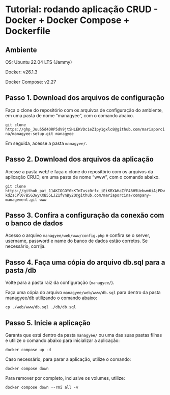 # Tutorial: rodando aplicação CRUD - Docker + Docker Compose + Dockerfile

## Ambiente

OS: Ubuntu 22.04 LTS (Jammy)

Docker: v26.1.3

Docker Compose: v2.27

## Passo 1. Download dos arquivos de configuração

Faça o clone do repositório com os arquivos de configuração do ambiente, em uma pasta de nome “managyee”, com o comando abaixo.

```git clone https://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@github.com/mariaporcina/managyee-setup.git managyee```

Em seguida, acesse a pasta ```managyee/```.

## Passo 2. Download dos arquivos da aplicação

Acesse a pasta web/ e faça o clone do repositório com os arquivos da aplicação CRUD, em uma pasta de nome “www”, com o comando abaixo.

```git clone https://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@github.com/mariaporcina/company-management.git www```

## Passo 3. Confira a configuração da conexão com o banco de dados

Acesso o arquivo ```managyee/web/www/config.php``` e confira se o server, username, password e name do banco de dados estão corretos. Se necessário, corrija.

## Passo 4. Faça uma cópia do arquivo db.sql para a pasta /db

Volte para a pasta raiz da configuração (```managyee/```).

Faça uma cópia do arquivo ```managyee/web/www/db.sql``` para dentro da pasta managyee/db utilizando o comando abaixo:

```cp ./web/www/db.sql ./db/db.sql```

## Passo 5. Inicie a aplicação

Garanta que está dentro da pasta ```managyee/``` ou uma das suas pastas filhas e utilize o comando abaixo para inicializar a aplicação:

```docker compose up -d```

Caso necessário, para parar a aplicação, utilize o comando:

```docker compose down```

Para remover por completo, inclusive os volumes, utilize:

```docker compose down --rmi all -v```
